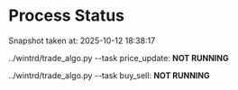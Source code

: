 # Process Status

Snapshot taken at: 2025-10-12 18:38:17

../wintrd/trade_algo.py --task price_update: **NOT RUNNING**

../wintrd/trade_algo.py --task buy_sell: **NOT RUNNING**

